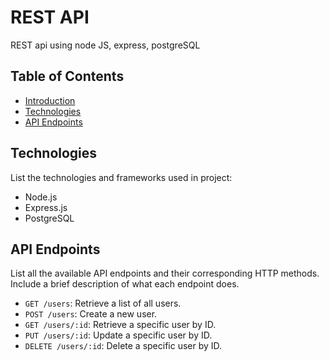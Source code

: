 # REST API

REST api using node JS, express, postgreSQL

## Table of Contents

- [Introduction](#introduction)
- [Technologies](#technologies)
- [API Endpoints](#api-endpoints)

## Technologies

List the technologies and frameworks used in project:

- Node.js
- Express.js
- PostgreSQL

## API Endpoints

List all the available API endpoints and their corresponding HTTP methods. Include a brief description of what each endpoint does.

- `GET /users`: Retrieve a list of all users.
- `POST /users`: Create a new user.
- `GET /users/:id`: Retrieve a specific user by ID.
- `PUT /users/:id`: Update a specific user by ID.
- `DELETE /users/:id`: Delete a specific user by ID.
